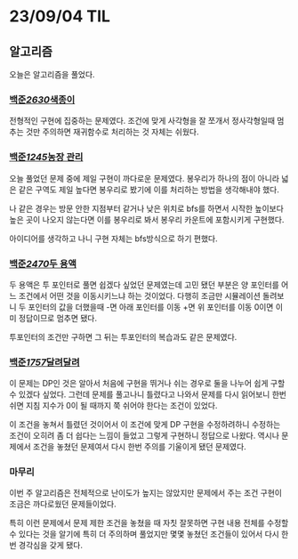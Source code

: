 # 23/09/04 TIL

## 알고리즘

오늘은 알고리즘을 풀었다.

### [백준*2630*색종이](https://www.acmicpc.net/problem/2630)

전형적인 구현에 집중하는 문제였다. 조건에 맞게 사각형을 잘 쪼개서 정사각형일때 멈추는 것만 주의하면 재귀함수로 처리하는 것 자체는 쉬웠다.

### [백준*1245*농장 관리](https://www.acmicpc.net/problem/1245)

오늘 풀었던 문제 중에 제일 구현이 까다로운 문제였다. 봉우리가 하나의 점이 아니라 넓은 같은 구역도 제일 높다면 봉우리로 봤기에 이를 처리하는 방법을 생각해내야 했다.

나 같은 경우는 방문 안한 지점부터 같거나 낮은 위치로 bfs를 하면서 시작한 높이보다 높은 곳이 나오지 않는다면 이를 봉우리로 봐서 봉우리 카운트에 포함시키게 구현했다.

아이디어를 생각하고 나니 구현 자체는 bfs방식으로 하기 편했다.

### [백준*2470*두 용액](https://www.acmicpc.net/problem/2470)

두 용액은 투 포인터로 풀면 쉽겠다 싶었던 문제였는데 고민 됐던 부분은 양 포인터를 어느 조건에서 어떤 것을 이동시키느냐 하는 것이었다. 다행히 조금만 시뮬레이션 돌려보니 두 포인터의 값을 더했을때 -면 아래 포인터를 이동 +면 위 포인터를 이동 0이면 이미 정답이므로 멈추면 됐다.

투포인터의 조건만 구하면 그 뒤는 투포인터의 복습과도 같은 문제였다.

### [백준*1757*달려달려](https://www.acmicpc.net/problem/1757)

이 문제는 DP인 것은 알아서 처음에 구현을 뛰거나 쉬는 경우로 둘을 나누어 쉽게 구할 수 있겠다 싶었다. 그런데 문제를 풀고나니 틀렸다고 나와서 문제를 다시 읽어보니 한번 쉬면 지침 지수가 0이 될 때까지 쭉 쉬어야 한다는 조건이 있었다.

이 조건을 놓쳐서 틀렸던 것이어서 이 조건에 맞게 DP 구현을 수정하려하니 수정하는 조건이 오히려 좀 더 쉽다는 느낌이 들었고 그렇게 구현하니 정답으로 나왔다. 역시나 문제에서 조건을 놓쳤던 문제여서 다시 한번 주의를 기울이게 됐던 문제였다.

### 마무리

이번 주 알고리즘은 전체적으로 난이도가 높지는 않았지만 문제에서 주는 조건 구현이 조금은 까다로웠던 문제들이었다.

특히 이런 문제에서 문제 제한 조건을 놓쳤을 때 자칫 잘못하면 구현 내용 전체를 수정할 수 있다는 것을 알기에 특히 더 주의하며 풀었지만 몇몇 놓쳤던 조건들이 있어서 다시 한번 경각심을 갖게 됐다.
